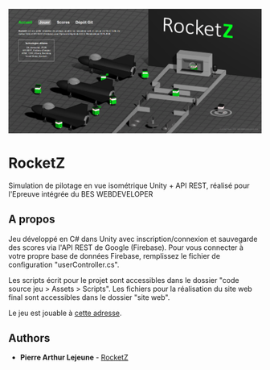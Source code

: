 ![RocketZ](screenshot.png)
#
# RocketZ

Simulation de pilotage en vue isométrique Unity + API REST, réalisé pour l'Epreuve intégrée du BES WEBDEVELOPER

## A propos

Jeu développé en C# dans Unity avec inscription/connexion et sauvegarde des scores via l'API REST de Google (Firebase). Pour vous connecter à votre propre base de données Firebase, remplissez le fichier de configuration "userController.cs". 

Les scripts écrit pour le projet sont accessibles dans le dossier "code source jeu > Assets > Scripts". Les fichiers pour la réalisation du site web final sont accessibles dans le dossier "site web". 

Le jeu est jouable à [cette adresse](https://lejeune.bes-webdeveloper-seraing.be/tfe/).

## Authors

* **Pierre Arthur Lejeune** - [RocketZ](https://github.com/plejeune/rocketz)
